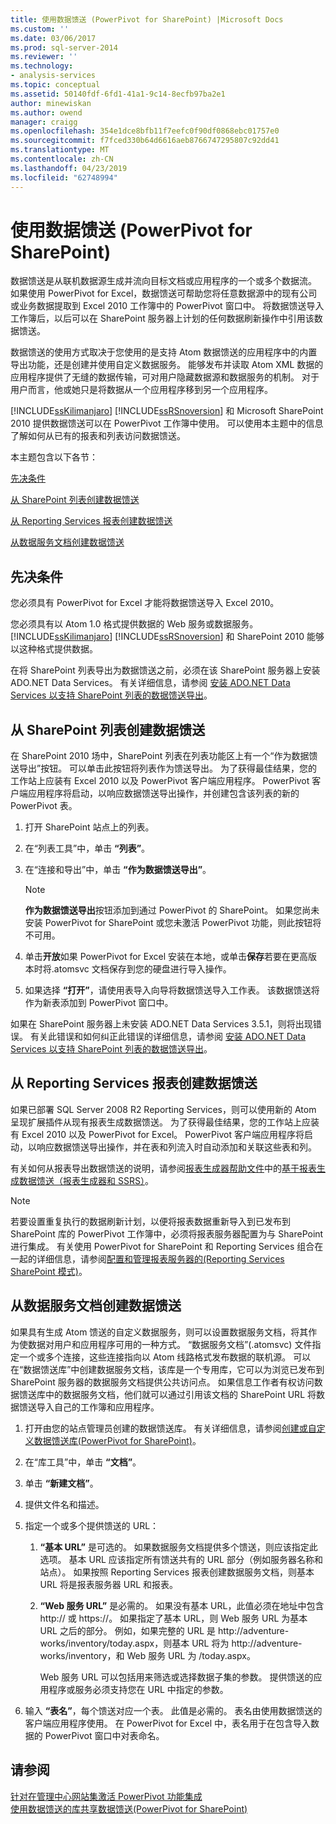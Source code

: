 ```yaml
---
title: 使用数据馈送 (PowerPivot for SharePoint) |Microsoft Docs
ms.custom: ''
ms.date: 03/06/2017
ms.prod: sql-server-2014
ms.reviewer: ''
ms.technology:
- analysis-services
ms.topic: conceptual
ms.assetid: 50140fdf-6fd1-41a1-9c14-8ecfb97ba2e1
author: minewiskan
ms.author: owend
manager: craigg
ms.openlocfilehash: 354e1dce8bfb11f7eefc0f90df0868ebc01757e0
ms.sourcegitcommit: f7fced330b64d6616aeb8766747295807c92dd41
ms.translationtype: MT
ms.contentlocale: zh-CN
ms.lasthandoff: 04/23/2019
ms.locfileid: "62748994"
---
```

# <a name="use-data-feeds-powerpivot-for-sharepoint"></a>使用数据馈送 (PowerPivot for SharePoint)
  数据馈送是从联机数据源生成并流向目标文档或应用程序的一个或多个数据流。 如果使用 PowerPivot for Excel，数据馈送可帮助您将任意数据源中的现有公司或业务数据提取到 Excel 2010 工作簿中的 PowerPivot 窗口中。 将数据馈送导入工作簿后，以后可以在 SharePoint 服务器上计划的任何数据刷新操作中引用该数据馈送。  
  
 数据馈送的使用方式取决于您使用的是支持 Atom 数据馈送的应用程序中的内置导出功能，还是创建并使用自定义数据服务。 能够发布并读取 Atom XML 数据的应用程序提供了无缝的数据传输，可对用户隐藏数据源和数据服务的机制。 对于用户而言，他或她只是将数据从一个应用程序移到另一个应用程序。  
  
 [!INCLUDE[ssKilimanjaro](../../includes/sskilimanjaro-md.md)] [!INCLUDE[ssRSnoversion](../../includes/ssrsnoversion-md.md)] 和 Microsoft SharePoint 2010 提供数据馈送可以在 PowerPivot 工作簿中使用。 可以使用本主题中的信息了解如何从已有的报表和列表访问数据馈送。  
  
 本主题包含以下各节：  
  
 [先决条件](#prereq)  
  
 [从 SharePoint 列表创建数据馈送](#sharepointlist)  
  
 [从 Reporting Services 报表创建数据馈送](#rsreport)  
  
 [从数据服务文档创建数据馈送](#dsdoc)  
  
##  <a name="prereq"></a> 先决条件  
 您必须具有 PowerPivot for Excel 才能将数据馈送导入 Excel 2010。  
  
 您必须具有以 Atom 1.0 格式提供数据的 Web 服务或数据服务。  [!INCLUDE[ssKilimanjaro](../../includes/sskilimanjaro-md.md)] [!INCLUDE[ssRSnoversion](../../includes/ssrsnoversion-md.md)] 和 SharePoint 2010 能够以这种格式提供数据。  
  
 在将 SharePoint 列表导出为数据馈送之前，必须在该 SharePoint 服务器上安装 ADO.NET Data Services。 有关详细信息，请参阅 [安装 ADO.NET Data Services 以支持 SharePoint 列表的数据馈送导出](../../sql-server/install/install-ado-net-data-services-to-support-data-feed-exports-of-sharepoint-lists.md)。  
  
##  <a name="sharepointlist"></a> 从 SharePoint 列表创建数据馈送  
 在 SharePoint 2010 场中，SharePoint 列表在列表功能区上有一个“作为数据馈送导出”按钮。 可以单击此按钮将列表作为馈送导出。 为了获得最佳结果，您的工作站上应装有 Excel 2010 以及 PowerPivot 客户端应用程序。 PowerPivot 客户端应用程序将启动，以响应数据馈送导出操作，并创建包含该列表的新的 PowerPivot 表。  
  
1.  打开 SharePoint 站点上的列表。  
  
2.  在“列表工具”中，单击 **“列表”**。  
  
3.  在“连接和导出”中，单击 **“作为数据馈送导出”**。  
  
    > [!NOTE]  
    >  **作为数据馈送导出**按钮添加到通过 PowerPivot 的 SharePoint。 如果您尚未安装 PowerPivot for SharePoint 或您未激活 PowerPivot 功能，则此按钮将不可用。  
  
4.  单击**开放**如果 PowerPivot for Excel 安装在本地，或单击**保存**若要在更高版本时将.atomsvc 文档保存到您的硬盘进行导入操作。  
  
5.  如果选择 **“打开”**，请使用表导入向导将数据馈送导入工作表。 该数据馈送将作为新表添加到 PowerPivot 窗口中。  
  
 如果在 SharePoint 服务器上未安装 ADO.NET Data Services 3.5.1，则将出现错误。 有关此错误和如何纠正此错误的详细信息，请参阅 [安装 ADO.NET Data Services 以支持 SharePoint 列表的数据馈送导出](../../sql-server/install/install-ado-net-data-services-to-support-data-feed-exports-of-sharepoint-lists.md)。  
  
##  <a name="rsreport"></a> 从 Reporting Services 报表创建数据馈送  
 如果已部署 SQL Server 2008 R2 Reporting Services，则可以使用新的 Atom 呈现扩展插件从现有报表生成数据馈送。 为了获得最佳结果，您的工作站上应装有 Excel 2010 以及 PowerPivot for Excel。 PowerPivot 客户端应用程序将启动，以响应数据馈送导出操作，并在表和列流入时自动添加和关联这些表和列。  
  
 有关如何从报表导出数据馈送的说明，请参阅[报表生成器帮助文件](https://go.microsoft.com/fwlink/?LinkId=154494)中的[基于报表生成数据馈送（报表生成器和 SSRS）](../../reporting-services/report-builder/generate-data-feeds-from-a-report-report-builder-and-ssrs.md)。  
  
> [!NOTE]  
>  若要设置重复执行的数据刷新计划，以便将报表数据重新导入到已发布到 SharePoint 库的 PowerPivot 工作簿中，必须将报表服务器配置为与 SharePoint 进行集成。 有关使用 PowerPivot for SharePoint 和 Reporting Services 组合在一起的详细信息，请参阅[配置和管理报表服务器的&#40;Reporting Services SharePoint 模式&#41;](../../reporting-services/configure-administer-report-server-reporting-services-sharepoint-mode.md)。  
  
##  <a name="dsdoc"></a> 从数据服务文档创建数据馈送  
 如果具有生成 Atom 馈送的自定义数据服务，则可以设置数据服务文档，将其作为使数据对用户和应用程序可用的一种方式。 “数据服务文档”(.atomsvc) 文件指定一个或多个连接，这些连接指向以 Atom 线路格式发布数据的联机源。 可以在“数据馈送库”中创建数据服务文档，该库是一个专用库，它可以为浏览已发布到 SharePoint 服务器的数据服务文档提供公共访问点。 如果信息工作者有权访问数据馈送库中的数据服务文档，他们就可以通过引用该文档的 SharePoint URL 将数据馈送导入自己的工作簿和应用程序。  
  
1.  打开由您的站点管理员创建的数据馈送库。 有关详细信息，请参阅[创建或自定义数据馈送库&#40;PowerPivot for SharePoint&#41;](create-or-customize-a-data-feed-library-power-pivot-for-sharepoint.md)。  
  
2.  在“库工具”中，单击 **“文档”**。  
  
3.  单击 **“新建文档”**。  
  
4.  提供文件名和描述。  
  
5.  指定一个或多个提供馈送的 URL：  
  
    1.  **“基本 URL”** 是可选的。 如果数据服务文档提供多个馈送，则应该指定此选项。 基本 URL 应该指定所有馈送共有的 URL 部分（例如服务器名称和站点）。 如果按照 Reporting Services 报表创建数据服务文档，则基本 URL 将是报表服务器 URL 和报表。  
  
    2.  **“Web 服务 URL”** 是必需的。 如果没有基本 URL，此值必须在地址中包含 http:// 或 https://。 如果指定了基本 URL，则 Web 服务 URL 为基本 URL 之后的部分。 例如，如果完整的 URL 是 http://adventure-works/inventory/today.aspx，则基本 URL 将为 http://adventure-works/inventory，和 Web 服务 URL 为 /today.aspx。  
  
         Web 服务 URL 可以包括用来筛选或选择数据子集的参数。 提供馈送的应用程序或服务必须支持您在 URL 中指定的参数。  
  
6.  输入 **“表名”**，每个馈送对应一个表。 此值是必需的。 表名由使用数据馈送的客户端应用程序使用。 在 PowerPivot for Excel 中，表名用于在包含导入数据的 PowerPivot 窗口中对表命名。  
  
## <a name="see-also"></a>请参阅  
 [针对在管理中心网站集激活 PowerPivot 功能集成](activate-power-pivot-integration-for-site-collections-in-ca.md)   
 [使用数据馈送的库共享数据馈送&#40;PowerPivot for SharePoint&#41;](share-data-feeds-using-a-data-feed-library-power-pivot-for-sharepoint.md)  
  
  
